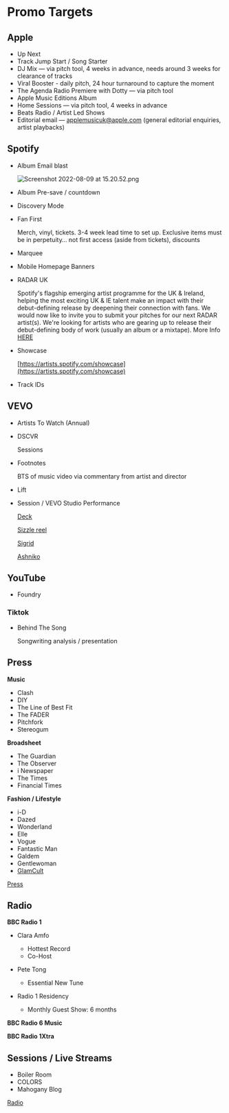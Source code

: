 # Promo Targets

## Apple

- Up Next
- Track Jump Start / Song Starter
- DJ Mix — via pitch tool, 4 weeks in advance, needs around 3 weeks for clearance of tracks
- Viral Booster - daily pitch, 24 hour turnaround to capture the moment
- The Agenda Radio Premiere with Dotty — via pitch tool
- Apple Music Editions Album
- Home Sessions — via pitch tool, 4 weeks in advance
- Beats Radio / Artist Led Shows
- Editorial email — applemusicuk@apple.com (general editorial enquiries, artist playbacks)

## Spotify

- Album Email blast
    
    ![Screenshot 2022-08-09 at 15.20.52.png](Promo%20Targets%200ff00c500f42452b88af77ecdc496c73/Screenshot_2022-08-09_at_15.20.52.png)
    
- Album Pre-save / countdown
- Discovery Mode
- Fan First
    
    Merch, vinyl, tickets. 3-4 week lead time to set up. Exclusive items must be in perpetuity… not first access (aside from tickets), discounts
    
- Marquee
- Mobile Homepage Banners
- RADAR UK
    
    Spotify's flagship emerging artist programme for the UK & Ireland, helping the most exciting UK & IE talent make an impact with their debut-defining release by deepening their connection with fans. We would now like to invite you to submit your pitches for our next RADAR artist(s). We're looking for artists who are gearing up to release their debut-defining body of work (usually an album or a mixtape). More Info [HERE](https://docs.google.com/presentation/d/16MhW5gEJ7iikbiNOaOzdqFnjfhCvrHcMF2Pd7jrZTWQ/present?slide=id.g11e63c9cde7_0_975)
    
- Showcase
    
    [https://artists.spotify.com/showcase](https://artists.spotify.com/showcase)
    
- Track IDs

## VEVO

- Artists To Watch (Annual)
- DSCVR
    
    Sessions
    
- Footnotes
    
    BTS of music video via commentary from artist and director
    
- Lift
    
    
- Session / VEVO Studio Performance
    
    [Deck](https://indd.adobe.com/view/c43d6add-8275-424e-854c-b928029530db)
    
    [Sizzle reel](https://app.frame.io/presentations/fe02c160-8eac-48e3-8b31-b054a43000f7)
    
    [Sigrid](https://www.youtube.com/watch?v=3tRElsUBW-o)
    
    [Ashniko](https://www.youtube.com/watch?v=-vLFaV0-_GU)
    

## YouTube

- Foundry

### Tiktok

- Behind The Song
    
    Songwriting analysis / presentation
    

## Press

**Music**

- Clash
- DIY
- The Line of Best Fit
- The FADER
- Pitchfork
- Stereogum

**Broadsheet**

- The Guardian
- The Observer
- i Newspaper
- The Times
- Financial Times

**Fashion / Lifestyle**

- i-D
- Dazed
- Wonderland
- Elle
- Vogue
- Fantastic Man
- Galdem
- Gentlewoman
- [GlamCult](https://www.glamcult.com/)

[Press](Promo%20Targets%200ff00c500f42452b88af77ecdc496c73/Press%2036c4d4d3ed954a89a753be603026f10a.csv)

## Radio

**BBC Radio 1**

- Clara Amfo
    - Hottest Record
    - Co-Host
    
- Pete Tong
    - Essential New Tune
    
- Radio 1 Residency
    - Monthly Guest Show: 6 months

**BBC Radio 6 Music**

**BBC Radio 1Xtra**

## Sessions / Live Streams

- Boiler Room
- COLORS
- Mahogany Blog

[Radio](Promo%20Targets%200ff00c500f42452b88af77ecdc496c73/Radio%2082307875ebf8499ca0c7a7e3a7255b14.csv)